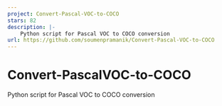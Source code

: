 ```yaml
---
project: Convert-Pascal-VOC-to-COCO
stars: 82
description: |-
    Python script for Pascal VOC to COCO conversion
url: https://github.com/soumenpramanik/Convert-Pascal-VOC-to-COCO
---
```


# Convert-PascalVOC-to-COCO
Python script for Pascal VOC to COCO conversion

